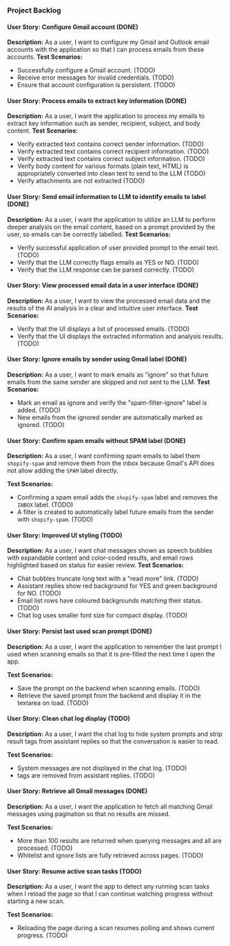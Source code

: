 ### Project Backlog

#### User Story: Configure Gmail account (DONE)

**Description:** As a user, I want to configure my Gmail and Outlook email accounts with the application so that I can process emails from these accounts.
**Test Scenarios:**

- Successfully configure a Gmail account. (TODO)
- Receive error messages for invalid credentials. (TODO)
- Ensure that account configuration is persistent. (TODO)

#### User Story: Process emails to extract key information (DONE)

**Description:** As a user, I want the application to process my emails to extract key information such as sender, recipient, subject, and body content.
**Test Scenarios:**

- Verify extracted text contains correct sender information. (TODO)
- Verify extracted text contains correct recipient information. (TODO)
- Verify extracted text contains correct subject information. (TODO)
- Verify body content for various formats (plain text, HTML) is appropriately converted into clean text to send to the LLM (TODO)
- Verify attachments are not extracted (TODO)

#### User Story: Send email information to LLM to identify emails to label (DONE)

**Description:** As a user, I want the application to utilize an LLM to perform deeper analysis on the email content, based on a prompt provided by the user, so emails can be correctly labelled.
**Test Scenarios:**

- Verify successful application of user provided prompt to the email text. (TODO)
- Verify that the LLM correctly flags emails as YES or NO. (TODO)
- Verify that the LLM response can be parsed correctly. (TODO)

#### User Story: View processed email data in a user interface (DONE)

**Description:** As a user, I want to view the processed email data and the results of the AI analysis in a clear and intuitive user interface.
**Test Scenarios:**

- Verify that the UI displays a list of processed emails. (TODO)
- Verify that the UI displays the extracted information and analysis results. (TODO)

#### User Story: Ignore emails by sender using Gmail label (DONE)

**Description:** As a user, I want to mark emails as "ignore" so that future emails from the same sender are skipped and not sent to the LLM.
**Test Scenarios:**

- Mark an email as ignore and verify the "spam-filter-ignore" label is added. (TODO)
- New emails from the ignored sender are automatically marked as ignored. (TODO)

#### User Story: Confirm spam emails without SPAM label (DONE)

**Description:** As a user, I want confirming spam emails to label them `shopify-spam` and remove them from the inbox because Gmail's API does not allow adding the `SPAM` label directly.

**Test Scenarios:**

- Confirming a spam email adds the `shopify-spam` label and removes the `INBOX` label. (TODO)
- A filter is created to automatically label future emails from the sender with `shopify-spam`. (TODO)

#### User Story: Improved UI styling (TODO)

**Description:** As a user, I want chat messages shown as speech bubbles with expandable content and color-coded results, and email rows highlighted based on status for easier review.
**Test Scenarios:**

- Chat bubbles truncate long text with a "read more" link. (TODO)
- Assistant replies show red background for YES and green background for NO. (TODO)
- Email list rows have coloured backgrounds matching their status. (TODO)
- Chat log uses smaller font size for compact display. (TODO)

#### User Story: Persist last used scan prompt (DONE)

**Description:** As a user, I want the application to remember the last prompt I used when scanning emails so that it is pre-filled the next time I open the app.

**Test Scenarios:**

- Save the prompt on the backend when scanning emails. (TODO)
- Retrieve the saved prompt from the backend and display it in the textarea on load. (TODO)

#### User Story: Clean chat log display (TODO)

**Description:** As a user, I want the chat log to hide system prompts and strip
result tags from assistant replies so that the conversation is easier to read.

**Test Scenarios:**

- System messages are not displayed in the chat log. (TODO)
- <RESULT> tags are removed from assistant replies. (TODO)

#### User Story: Retrieve all Gmail messages (DONE)

**Description:** As a user, I want the application to fetch all matching Gmail messages using pagination so that no results are missed.

**Test Scenarios:**

- More than 100 results are returned when querying messages and all are processed. (TODO)
- Whitelist and ignore lists are fully retrieved across pages. (TODO)

#### User Story: Resume active scan tasks (TODO)

**Description:** As a user, I want the app to detect any running scan tasks when I reload the page so that I can continue watching progress without starting a new scan.

**Test Scenarios:**

- Reloading the page during a scan resumes polling and shows current progress. (TODO)

